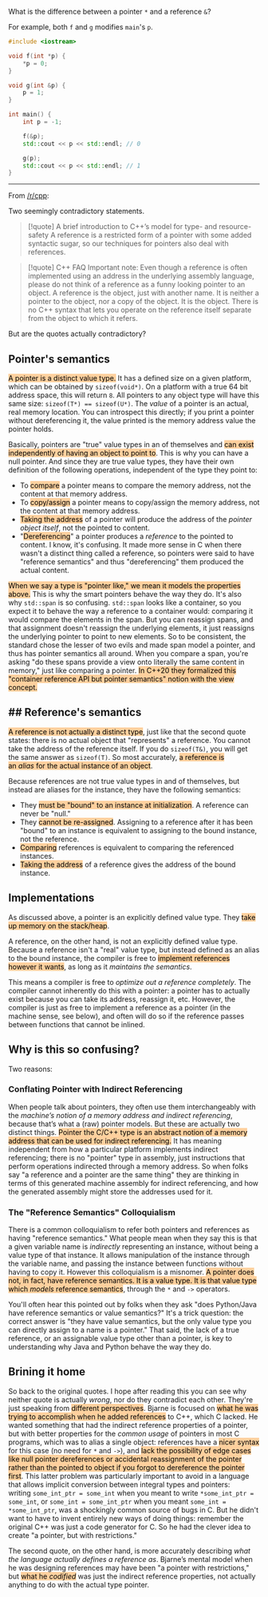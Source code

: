 What is the difference between a pointer `*` and a reference `&`?

For example, both `f` and `g` modifies `main`'s `p`.

```cpp
#include <iostream>

void f(int *p) {
	*p = 0;
}

void g(int &p) {
	p = 1;
}

int main() {
	int p = -1;

	f(&p);
	std::cout << p << std::endl; // 0

	g(p);
	std::cout << p << std::endl; // 1
}
```

---

From [/r/cpp](https://www.reddit.com/r/cpp/comments/18186it/i_am_absolutely_confused_on_the_topic_of/):

Two seemingly contradictory statements.

>[!quote] A brief introduction to C++’s model for type- and resource-safety
>A reference is a restricted form of a pointer with some added syntactic sugar, so our techniques for pointers also deal with references.

>[!quote] C++ FAQ
>Important note: Even though a reference is often implemented using an address in the underlying assembly language, please do not think of a reference as a funny looking pointer to an object. A reference is the object, just with another name. It is neither a pointer to the object, nor a copy of the object. It is the object. There is no C++ syntax that lets you operate on the reference itself separate from the object to which it refers.

But are the quotes actually contradictory?

## Pointer's semantics

<mark style="background: #FFB86CA6;">A pointer is a distinct value type.</mark> It has a defined size on a given platform, which can be obtained by `sizeof(void*)`. On a platform with a true 64 bit address space, this will return `8`. All pointers to any object type will have this same size: `sizeof(T*) == sizeof(U*)`. The *value* of a pointer is an actual, real memory location. You can introspect this directly; if you print a pointer without dereferencing it, the value printed is the memory address value the pointer holds.

Basically, pointers are "true" value types in an of themselves and <mark style="background: #FFB86CA6;">can exist independently of having an object to point to</mark>. This is why you can have a null pointer. And since they are true value types, they have their own definition of the following operations, independent of the type they point to:

- To <mark style="background: #FFB86CA6;">compare</mark> a pointer means to compare the memory address, not the content at that memory address.
- To <mark style="background: #FFB86CA6;">copy/assign</mark> a pointer means to copy/assign the memory address, not the content at that memory address.
- <mark style="background: #FFB86CA6;">Taking the address</mark> of a pointer will produce the address of the *pointer object itself*, not the pointed to content.
- "<mark style="background: #FFB86CA6;">Dereferencing</mark>" a pointer produces a *reference* to the pointed to content. I know, it's confusing. It made more sense in C when there wasn't a distinct thing called a reference, so pointers were said to have "reference semantics" and thus "dereferencing" them produced the actual content.

<mark style="background: #FFB86CA6;">When we say a type is "pointer like," we mean it models the properties above.</mark> This is why the smart pointers behave the way they do. It's also why `std::span` is so confusing. `std::span` looks like a container, so you expect it to behave the way a reference to a container would: comparing it would compare the elements in the span. But you can reassign spans, and that assignment doesn't reassign the underlying elements, it just reassigns the underlying pointer to point to new elements. So to be consistent, the standard chose the lesser of two evils and made span model a pointer, and thus has pointer semantics all around. When you compare a span, you're asking "do these spans provide a view onto literally the same content in memory," just like comparing a pointer. <mark style="background: #FFB86CA6;">In C++20 they formalized this "container reference API but pointer semantics" notion with the view concept.</mark>

## ## Reference's semantics

<mark style="background: #FFB86CA6;">A reference is not actually a distinct type</mark>, just like that the second quote states: there is no actual object that "represents" a reference. You cannot take the address of the reference itself. If you do `sizeof(T&)`, you will get the same answer as `sizeof(T)`. So most accurately, <mark style="background: #FFB86CA6;">a reference is an <em>alias</em> for the actual instance of an object</mark>.

Because references are not true value types in and of themselves, but instead are aliases for the instance, they have the following semantics:

- They <mark style="background: #FFB86CA6;">must be "bound" to an instance at initialization</mark>. A reference can never be "null."
- They <mark style="background: #FFB86CA6;">cannot be re-assigned</mark>. Assigning to a reference after it has been "bound" to an instance is equivalent to assigning to the bound instance, not the reference.
- <mark style="background: #FFB86CA6;">Comparing</mark> references is equivalent to comparing the referenced instances.
- <mark style="background: #FFB86CA6;">Taking the address</mark> of a reference gives the address of the bound instance.

## Implementations

As discussed above, a pointer is an explicitly defined value type. They <mark style="background: #FFB86CA6;">take up memory on the stack/heap</mark>.

A reference, on the other hand, is not an explicitly defined value type. Because a reference isn't a "real" value type, but instead defined as an alias to the bound instance, the compiler is free to <mark style="background: #FFB86CA6;">implement references however it wants</mark>, as long as it *maintains the semantics*.

This means a compiler is free to *optimize out a reference completely*. The compiler cannot inherently do this with a pointer: a pointer has to actually exist because you can take its address, reassign it, etc. However, the compiler is just as free to implement a reference as a pointer (in the machine sense, see below), and often will do so if the reference passes between functions that cannot be inlined.

## Why is this so confusing?

Two reasons:

### Conflating Pointer with Indirect Referencing

When people talk about pointers, they often use them interchangeably with the *machine’s notion of a memory address and indirect referencing*, because that’s what a (raw) pointer models. But these are actually two distinct things. <mark style="background: #FFB86CA6;">Pointer the C/C++ type is an abstract notion of a memory address that can be used for indirect referencing.</mark> It has meaning independent from how a particular platform implements indirect referencing; there is no "pointer" type in assembly, just instructions that perform operations indirected through a memory address. So when folks say "a reference and a pointer are the same thing" they are thinking in terms of this generated machine assembly for indirect referencing, and how the generated assembly might store the addresses used for it.

### The "Reference Semantics" Colloquialism

There is a common colloquialism to refer both pointers and references as having "reference semantics." What people mean when they say this is that a given variable name is *indirectly* representing an instance, without being a value type of that instance. It allows manipulation of the instance through the variable name, and passing the instance between functions without having to copy it. However this colloquialism is a misnomer. <mark style="background: #FFB86CA6;">A pointer does not, in fact, have reference semantics. It is a value type. It is that value type which <em>models</em> reference semantics</mark>, through the `*` and `->` operators.

You'll often hear this pointed out by folks when they ask "does Python/Java have reference semantics or value semantics?" It's a trick question: the correct answer is "they have value semantics, but the only value type you can directly assign to a name is a pointer." That said, the lack of a true reference, or an assignable value type other than a pointer, is key to understanding why Java and Python behave the way they do.

## Brining it home

So back to the original quotes. I hope after reading this you can see why neither quote is actually *wrong*, nor do they contradict each other. They're just speaking from <mark style="background: #FFB86CA6;">different perspectives</mark>. Bjarne is focused on <mark style="background: #FFB86CA6;">what he was trying to accomplish when he added references</mark> to C++, which C lacked. He wanted something that had the indirect reference properties of a pointer, but with better properties for the *common usage* of pointers in most C programs, which was to alias a single object: references have a <mark style="background: #FFB86CA6;">nicer syntax</mark> for this case (no need for `*` and `->`), and <mark style="background: #FFB86CA6;">lack the possibility of edge cases like null pointer dereferences or accidental reassignment of the pointer rather than the pointed to object if you forgot to dereference the pointer first</mark>. This latter problem was particularly important to avoid in a language that allows implicit conversion between integral types and pointers: writing `some_int_ptr = some_int` when you meant to write `*some_int_ptr = some_int`, or `some_int = some_int_ptr` when you meant `some_int = *some_int_ptr`, was a shockingly common source of bugs in C. But he didn't want to have to invent entirely new ways of doing things: remember the original C++ was just a code generator for C. So he had the clever idea to create "a pointer, but with restrictions."

The second quote, on the other hand, is more accurately describing *what the language actually defines a reference as*. Bjarne’s mental model when he was designing references may have been "a pointer with restrictions," but <mark style="background: #FFB86CA6;">what he <em>codified</em></mark> was just the indirect reference properties, not actually anything to do with the actual type pointer.

